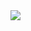 <img src="https://capsule-render.vercel.app/api?type=wave&color=auto&height=200&section=header&text=Ongsiru%20Profile&fontSize=50" />
